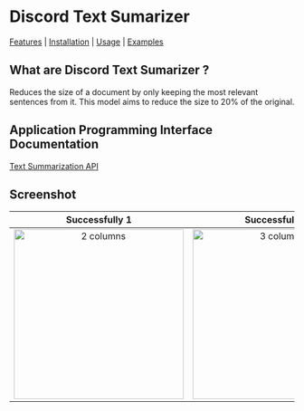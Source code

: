 # Discord Text Sumarizer
[Features](#features) | [Installation](#installation) | [Usage](#usage) | [Examples](#examples)

## What are Discord Text Sumarizer ?

Reduces the size of a document by only keeping the most relevant sentences from it. This model aims to reduce the size to 20% of the original.

## Application Programming Interface Documentation

[Text Summarization API](https://deepai.org/machine-learning-model/summarization)

## Screenshot 

| Successfully 1 | Successfully 2 | Failed |
|:---------------:|:----------------:|:------------------:|
| <img width="300" alt="2 columns" src="https://user-images.githubusercontent.com/106671990/205347197-f03a1798-dbab-4e67-b6b5-b5a51d6871bc.png"> | <img width="300" alt="3 columns" src="https://user-images.githubusercontent.com/106671990/205347197-f03a1798-dbab-4e67-b6b5-b5a51d6871bc.png"> | <img width="300" alt="4 columns" src="https://user-images.githubusercontent.com/106671990/205347092-590b3afe-3115-46ea-b325-bf731a666550.png"> |

